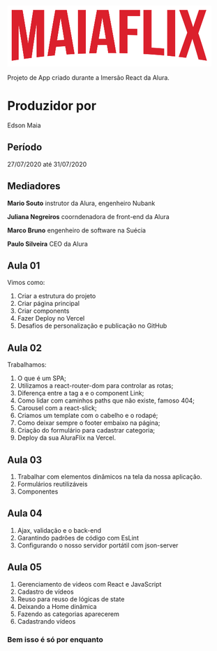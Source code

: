![Logo](https://github.com/edsonmaia/maiaflix/blob/master/src/assets/img/Logo.png)

Projeto de App criado durante a Imersão React da Alura.

# Produzidor por
Edson Maia

## Período

27/07/2020 até 31/07/2020

## Mediadores

**Mario Souto**
instrutor da Alura, engenheiro Nubank
  
**Juliana Negreiros**
coorndenadora de front-end da Alura
  
**Marco Bruno**
engenheiro de software na Suécia
  
**Paulo Silveira**
CEO da Alura

## Aula 01

Vimos como:

1. Criar a estrutura do projeto
2. Criar página principal
3. Criar components
4. Fazer Deploy no Vercel
5. Desafios de personalização e publicação no GitHub

## Aula 02

Trabalhamos:

1. O que é um SPA;
2. Utilizamos a react-router-dom para controlar as rotas;
3. Diferença entre a tag a e o component Link;
4. Como lidar com caminhos paths que não existe, famoso 404;
5. Carousel com a react-slick;
6. Criamos um template com o cabelho e o rodapé;
7. Como deixar sempre o footer embaixo na página;
8. Criação do formulário para cadastrar categoria;
9. Deploy da sua AluraFlix na Vercel.

## Aula 03

1. Trabalhar com elementos dinâmicos na tela da nossa aplicação.
2. Formulários reutilizáveis
3. Componentes

## Aula 04

1. Ajax, validação e o back-end
2. Garantindo padrões de código com EsLint
3. Configurando o nosso servidor portátil com json-server

## Aula 05

1. Gerenciamento de videos com React e JavaScript
2. Cadastro de vídeos
3. Reuso para reuso de lógicas de state
4. Deixando a Home dinâmica
5. Fazendo as categorias aparecerem
6. Cadastrando vídeos

### Bem isso é só por enquanto
